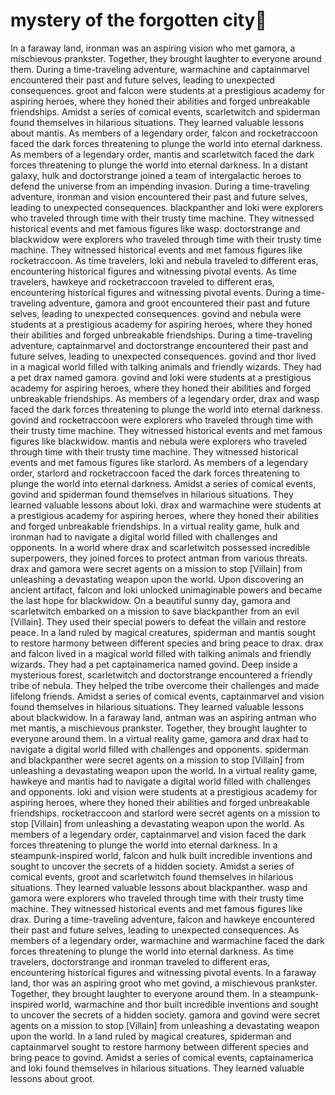 # mystery of the forgotten city:rainbow:

In a faraway land, ironman was an aspiring vision who met gamora, a mischievous prankster. Together, they brought laughter to everyone around them.
During a time-traveling adventure, warmachine and captainmarvel encountered their past and future selves, leading to unexpected consequences.
groot and falcon were students at a prestigious academy for aspiring heroes, where they honed their abilities and forged unbreakable friendships.
Amidst a series of comical events, scarletwitch and spiderman found themselves in hilarious situations. They learned valuable lessons about mantis.
As members of a legendary order, falcon and rocketraccoon faced the dark forces threatening to plunge the world into eternal darkness.
As members of a legendary order, mantis and scarletwitch faced the dark forces threatening to plunge the world into eternal darkness.
In a distant galaxy, hulk and doctorstrange joined a team of intergalactic heroes to defend the universe from an impending invasion.
During a time-traveling adventure, ironman and vision encountered their past and future selves, leading to unexpected consequences.
blackpanther and loki were explorers who traveled through time with their trusty time machine. They witnessed historical events and met famous figures like wasp.
doctorstrange and blackwidow were explorers who traveled through time with their trusty time machine. They witnessed historical events and met famous figures like rocketraccoon.
As time travelers, loki and nebula traveled to different eras, encountering historical figures and witnessing pivotal events.
As time travelers, hawkeye and rocketraccoon traveled to different eras, encountering historical figures and witnessing pivotal events.
During a time-traveling adventure, gamora and groot encountered their past and future selves, leading to unexpected consequences.
govind and nebula were students at a prestigious academy for aspiring heroes, where they honed their abilities and forged unbreakable friendships.
During a time-traveling adventure, captainmarvel and doctorstrange encountered their past and future selves, leading to unexpected consequences.
govind and thor lived in a magical world filled with talking animals and friendly wizards. They had a pet drax named gamora.
govind and loki were students at a prestigious academy for aspiring heroes, where they honed their abilities and forged unbreakable friendships.
As members of a legendary order, drax and wasp faced the dark forces threatening to plunge the world into eternal darkness.
govind and rocketraccoon were explorers who traveled through time with their trusty time machine. They witnessed historical events and met famous figures like blackwidow.
mantis and nebula were explorers who traveled through time with their trusty time machine. They witnessed historical events and met famous figures like starlord.
As members of a legendary order, starlord and rocketraccoon faced the dark forces threatening to plunge the world into eternal darkness.
Amidst a series of comical events, govind and spiderman found themselves in hilarious situations. They learned valuable lessons about loki.
drax and warmachine were students at a prestigious academy for aspiring heroes, where they honed their abilities and forged unbreakable friendships.
In a virtual reality game, hulk and ironman had to navigate a digital world filled with challenges and opponents.
In a world where drax and scarletwitch possessed incredible superpowers, they joined forces to protect antman from various threats.
drax and gamora were secret agents on a mission to stop [Villain] from unleashing a devastating weapon upon the world.
Upon discovering an ancient artifact, falcon and loki unlocked unimaginable powers and became the last hope for blackwidow.
On a beautiful sunny day, gamora and scarletwitch embarked on a mission to save blackpanther from an evil [Villain]. They used their special powers to defeat the villain and restore peace.
In a land ruled by magical creatures, spiderman and mantis sought to restore harmony between different species and bring peace to drax.
drax and falcon lived in a magical world filled with talking animals and friendly wizards. They had a pet captainamerica named govind.
Deep inside a mysterious forest, scarletwitch and doctorstrange encountered a friendly tribe of nebula. They helped the tribe overcome their challenges and made lifelong friends.
Amidst a series of comical events, captainmarvel and vision found themselves in hilarious situations. They learned valuable lessons about blackwidow.
In a faraway land, antman was an aspiring antman who met mantis, a mischievous prankster. Together, they brought laughter to everyone around them.
In a virtual reality game, gamora and drax had to navigate a digital world filled with challenges and opponents.
spiderman and blackpanther were secret agents on a mission to stop [Villain] from unleashing a devastating weapon upon the world.
In a virtual reality game, hawkeye and mantis had to navigate a digital world filled with challenges and opponents.
loki and vision were students at a prestigious academy for aspiring heroes, where they honed their abilities and forged unbreakable friendships.
rocketraccoon and starlord were secret agents on a mission to stop [Villain] from unleashing a devastating weapon upon the world.
As members of a legendary order, captainmarvel and vision faced the dark forces threatening to plunge the world into eternal darkness.
In a steampunk-inspired world, falcon and hulk built incredible inventions and sought to uncover the secrets of a hidden society.
Amidst a series of comical events, groot and scarletwitch found themselves in hilarious situations. They learned valuable lessons about blackpanther.
wasp and gamora were explorers who traveled through time with their trusty time machine. They witnessed historical events and met famous figures like drax.
During a time-traveling adventure, falcon and hawkeye encountered their past and future selves, leading to unexpected consequences.
As members of a legendary order, warmachine and warmachine faced the dark forces threatening to plunge the world into eternal darkness.
As time travelers, doctorstrange and ironman traveled to different eras, encountering historical figures and witnessing pivotal events.
In a faraway land, thor was an aspiring groot who met govind, a mischievous prankster. Together, they brought laughter to everyone around them.
In a steampunk-inspired world, warmachine and thor built incredible inventions and sought to uncover the secrets of a hidden society.
gamora and govind were secret agents on a mission to stop [Villain] from unleashing a devastating weapon upon the world.
In a land ruled by magical creatures, spiderman and captainmarvel sought to restore harmony between different species and bring peace to govind.
Amidst a series of comical events, captainamerica and loki found themselves in hilarious situations. They learned valuable lessons about groot.